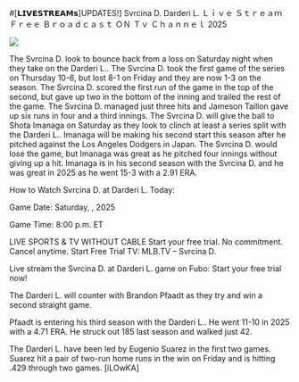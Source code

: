 #[𝗟𝗜𝗩𝗘𝗦𝗧𝗥𝗘𝗔𝗠𝘀]UPDATES!] Svrcina D. Darderi L. Ｌｉｖｅ Ｓｔｒｅａｍ Ｆｒｅｅ Ｂｒｏａｄｃａｓｔ ＯＮ Ｔｖ Ｃｈａｎｎｅｌ  2025  
  
  
[![](https://i.imgur.com/qSNzIqt.png)](https://movie.rssnews.media/ULXSTTbT.php)  
  
The Svrcina D. look to bounce back from a loss on Saturday night when they take on the Darderi L.. The Svrcina D. took the first game of the series on Thursday 10-6, but lost 8-1 on Friday and they are now 1-3 on the season. The Svrcina D. scored the first run of the game in the top of the second, but gave up two in the bottom of the inning and trailed the rest of the game. The Svrcina D. managed just three hits and Jameson Taillon gave up six runs in four and a third innings. The Svrcina D. will give the ball to Shota Imanaga on Saturday as they look to clinch at least a series split with the Darderi L.. Imanaga will be making his second start this season after he pitched against the Los Angeles Dodgers in Japan. The Svrcina D. would lose the game, but Imanaga was great as he pitched four innings without giving up a hit. Imanaga is in his second season with the Svrcina D. and he was great in 2025 as he went 15-3 with a 2.91 ERA.

How to Watch Svrcina D. at Darderi L. Today:

Game Date: Saturday, , 2025

Game Time: 8:00 p.m. ET

LIVE SPORTS & TV WITHOUT CABLE
Start your free trial. No commitment. Cancel anytime.
Start Free Trial
TV: MLB.TV – Svrcina D.

Live stream the Svrcina D. at Darderi L. game on Fubo: Start your free trial now!

The Darderi L. will counter with Brandon Pfaadt as they try and win a second straight game.

Pfaadt is entering his third season with the Darderi L.. He went 11-10 in 2025 with a 4.71 ERA. He struck out 185 last season and walked just 42.

The Darderi L. have been led by Eugenio Suarez in the first two games. Suarez hit a pair of two-run home runs in the win on Friday and is hitting .429 through two games. [iLOwKA]